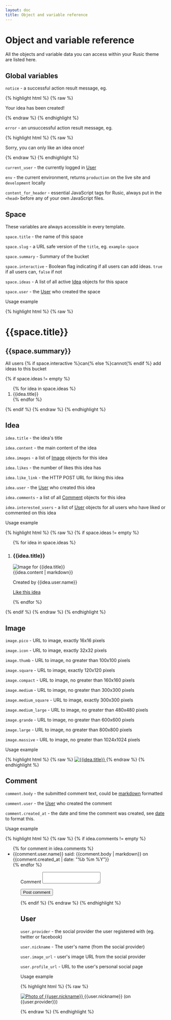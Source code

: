 ```yaml
---
layout: doc
title: Object and variable reference
---
```


# Object and variable reference

All the objects and variable data you can access within your Rusic theme are listed here.

## Global variables

`notice` - a successful action result message, eg.

{% highlight html %}
{% raw %}
<p class="success">
  Your idea has been created!
</p>
{% endraw %}
{% endhighlight %}

`error` - an unsuccessful action result message, eg.

{% highlight html %}
{% raw %}
<p class="error">
  Sorry, you can only like an idea once!
</p>
{% endraw %}
{% endhighlight %}

`current_user` - the currently logged in [User](#user)

`env` - the current environment, returns `production` on the live site and `development` locally

`content_for_header` - essential JavaScript tags for Rusic, always put in the `<head>` before any of your own JavaScript files.

## Space

These variables are always accessible in every template.

`space.title` - the name of this space

`space.slug` - a URL safe version of the `title`, eg. `example-space`

`space.summary` - Summary of the bucket

`space.interactive` - Boolean flag indicating if all users can add ideas. `true` if all users can, `false` if not

`space.ideas` - A list of all active [Idea](#idea) objects for this space

`space.user` - the [User](#user) who created the space

Usage example

{% highlight html %}
{% raw %}
<h1>{{space.title}}</h1>
<h2>{{space.summary}}</h2>
<p>
  All users {% if space.interactive %}can{% else %}cannot{% endif %}
  add ideas to this bucket
</p>
{% if space.ideas != empty %}
  <ol>
    {% for idea in space.ideas %}
      <li>{{idea.title}}</li>
    {% endfor %}
  </ol>
{% endif %}
{% endraw %}
{% endhighlight %}

## Idea

`idea.title` - the idea's title

`idea.content` - the main content of the idea

`idea.images` - a list of [Image](#image) objects for this idea

`idea.likes` - the number of likes this idea has

`idea.like_link` - the HTTP POST URL for liking this idea

`idea.user` - the [User](#user) who created this idea

`idea.comments` - a list of all [Comment](#comment) objects for this idea

`idea.interested_users` - a list of [User](#user) objects for all users who have liked or commented on this idea

Usage example

{% highlight html %}
{% raw %}
{% if space.ideas != empty %}
  <ol>
    {% for idea in space.ideas %}
      <li>
        <h3>{{idea.title}}</h3>
        <div class="image">
          <img src="{{idea.images.first.url}}" alt="Image for {{idea.title}}" />
        </div>
        {{idea.content | markdown}}
        <p>Created by {{idea.user.name}}</p>
        <p>
          <a href="{{idea.like_link}}" data-method="post">Like this idea</a>
        </p>
      </li>
    {% endfor %}
  </ol>
{% endif %}
{% endraw %}
{% endhighlight %}

## Image

`image.pico` - URL to image, exactly 16x16 pixels

`image.icon` - URL to image, exactly 32x32 pixels

`image.thumb` - URL to image, no greater than 100x100 pixels

`image.square` - URL to image, exactly 120x120 pixels

`image.compact` - URL to image, no greater than 160x160 pixels

`image.medium` - URL to image, no greater than 300x300 pixels

`image.medium_square` - URL to image, exactly 300x300 pixels

`image.medium_large` - URL to image, no greater than 480x480 pixels

`image.grande` - URL to image, no greater than 600x600 pixels

`image.large` - URL to image, no greater than 800x800 pixels

`image.massive` - URL to image, no greater than 1024x1024 pixels

Usage example

{% highlight html %}
{% raw %}
<a href="{{image.large}}">
  <img src="{{image.square}}" alt="{{idea.title}}" />
</a>
{% endraw %}
{% endhighlight %}

## Comment

`comment.body` - the submitted comment text, could be [markdown](/theming/ideas/835#markdown) formatted

`comment.user` - the [User](#user) who created the comment

`comment.created_at` - the date and time the comment was created, see [date](/theming/ideas/835#date) to format this.

Usage example

{% highlight html %}
{% raw %}
{% if idea.comments != empty %}
  <ul>
    {% for comment in idea.comments %}
      <li>
        {{comment.user.name}} said: {{comment.body | markdown}}
        on {{comment.created_at | date: "%b %m %Y"}}
      </li>
    {% endfor %}
  <ul>
  <form action="{{idea.permalink}}/comments" method="post" charset="utf-8">
    <p>
      <label for="comment_body">Comment</label>
      <textarea id="comment_body" name="comment[body]"></textarea>
    </p>
    <p>
      <input type="submit" name="submit" value="Post comment" />
    </p>
  </form>
{% endif %}
{% endraw %}
{% endhighlight %}

## User

`user.provider` - the social provider the user registered with (eg. twitter or facebook)

`user.nickname` - The user's name (from the social provider)

`user.image_url` - user's image URL from the social provider

`user.profile_url` - URL to the user's personal social page

Usage example

{% highlight html %}
{% raw %}
<p>
  <a href="{{user.profile_url}}" title="Profile of {{user.nickname}} on {{user.provider}}">
    <img src="{{user.image_url}}" alt="Photo of {{user.nickname}}" />
  </a>
  {{user.nickname}} (on {{user.provider}})
</p>
{% endraw %}
{% endhighlight %}
